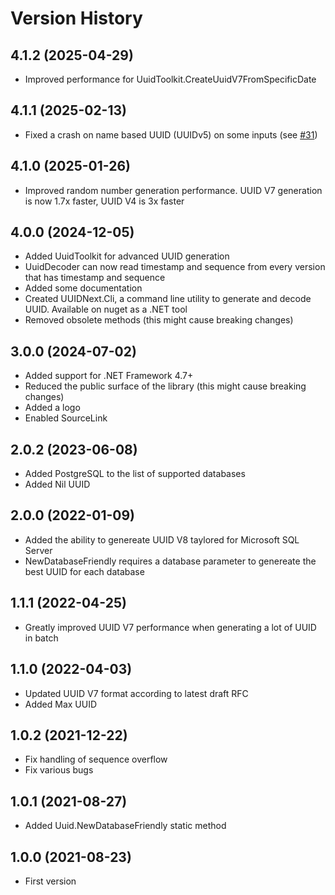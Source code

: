 # Version History

## 4.1.2 (2025-04-29)

* Improved performance for UuidToolkit.CreateUuidV7FromSpecificDate

## 4.1.1 (2025-02-13)

* Fixed a crash on name based UUID (UUIDv5) on some inputs (see [#31](https://github.com/mareek/UUIDNext/pull/31))

## 4.1.0 (2025-01-26)

* Improved random number generation performance. UUID V7 generation is now 1.7x faster, UUID V4 is 3x faster

## 4.0.0 (2024-12-05)

* Added UuidToolkit for advanced UUID generation
* UuidDecoder can now read timestamp and sequence from every version that has timestamp and sequence
* Added some documentation
* Created UUIDNext.Cli, a command line utility to generate and decode UUID. Available on nuget as a .NET tool
* Removed obsolete methods (this might cause breaking changes)

## 3.0.0 (2024-07-02)

* Added support for .NET Framework 4.7+
* Reduced the public surface of the library (this might cause breaking changes)
* Added a logo
* Enabled SourceLink

## 2.0.2 (2023-06-08)

* Added PostgreSQL to the list of supported databases
* Added Nil UUID

## 2.0.0 (2022-01-09)

* Added the ability to genereate UUID V8 taylored for Microsoft SQL Server
* NewDatabaseFriendly requires a database parameter to genereate the best UUID for each database

## 1.1.1 (2022-04-25)

* Greatly improved UUID V7 performance when generating a lot of UUID in batch

## 1.1.0 (2022-04-03)

* Updated UUID V7 format according to latest draft RFC
* Added Max UUID

## 1.0.2 (2021-12-22)

* Fix handling of sequence overflow
* Fix various bugs

## 1.0.1 (2021-08-27)

* Added Uuid.NewDatabaseFriendly static method

## 1.0.0 (2021-08-23)

* First version
